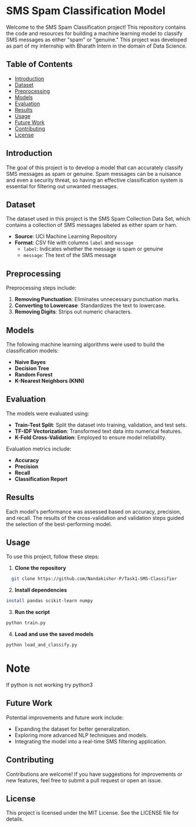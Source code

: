
# SMS Spam Classification Model

Welcome to the SMS Spam Classification project! This repository contains the code and resources for building a machine learning model to classify SMS messages as either "spam" or "genuine." This project was developed as part of my internship with Bharath Intern in the domain of Data Science.

## Table of Contents
* [Introduction](#introduction)
* [Dataset](#dataset)
* [Preprocessing](#preprocessing)
* [Models](#models)
* [Evaluation](#evaluation)
* [Results](#results)
* [Usage](#usage)
* [Future Work](#future-work)
* [Contributing](#contributing)
* [License](#license)

## Introduction
The goal of this project is to develop a model that can accurately classify SMS messages as spam or genuine. Spam messages can be a nuisance and even a security threat, so having an effective classification system is essential for filtering out unwanted messages.

## Dataset
The dataset used in this project is the SMS Spam Collection Data Set, which contains a collection of SMS messages labeled as either spam or ham.

* **Source**: UCI Machine Learning Repository
* **Format**: CSV file with columns `label` and `message`
   * `label`: Indicates whether the message is spam or genuine
   * `message`: The text of the SMS message

## Preprocessing
Preprocessing steps include:

1. **Removing Punctuation**: Eliminates unnecessary punctuation marks.
2. **Converting to Lowercase**: Standardizes the text to lowercase.
3. **Removing Digits**: Strips out numeric characters.

## Models
The following machine learning algorithms were used to build the classification models:

* **Naive Bayes**
* **Decision Tree**
* **Random Forest**
* **K-Nearest Neighbors (KNN)**

## Evaluation
The models were evaluated using:

* **Train-Test Split**: Split the dataset into training, validation, and test sets.
* **TF-IDF Vectorization**: Transformed text data into numerical features.
* **K-Fold Cross-Validation**: Employed to ensure model reliability.

Evaluation metrics include:

* **Accuracy**
* **Precision**
* **Recall**
* **Classification Report**

## Results
Each model's performance was assessed based on accuracy, precision, and recall. The results of the cross-validation and validation steps guided the selection of the best-performing model.

## Usage
To use this project, follow these steps:

1. **Clone the repository**
```bash
  git clone https://github.com/Nandakishor-P/Task1-SMS-Classifier
```
2. **Install dependencies**
```bash
install pandas scikit-learn numpy
```
3. **Run the script**
```bash
python train.py
```
4. **Load and use the saved models**
```bash
python load_and_classify.py
```

# Note 
If python is not working try python3
## Future Work
Potential improvements and future work include:

* Expanding the dataset for better generalization.
* Exploring more advanced NLP techniques and models.
* Integrating the model into a real-time SMS filtering application.

## Contributing
Contributions are welcome! If you have suggestions for improvements or new features, feel free to submit a pull request or open an issue.

## License
This project is licensed under the MIT License. See the LICENSE file for details.
```

